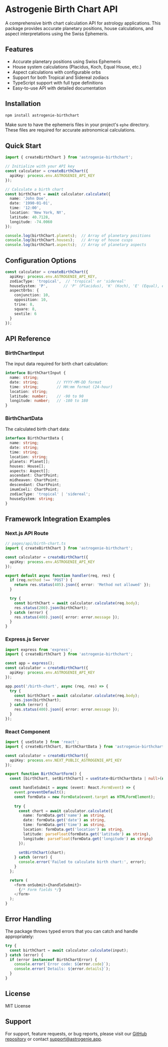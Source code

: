 # Astrogenie Birth Chart API

A comprehensive birth chart calculation API for astrology applications. This package provides accurate planetary positions, house calculations, and aspect interpretations using the Swiss Ephemeris.

## Features

- Accurate planetary positions using Swiss Ephemeris
- House system calculations (Placidus, Koch, Equal House, etc.)
- Aspect calculations with configurable orbs
- Support for both Tropical and Sidereal zodiacs
- TypeScript support with full type definitions
- Easy-to-use API with detailed documentation

## Installation

```bash
npm install astrogenie-birthchart
```

Make sure to have the ephemeris files in your project's `ephe` directory. These files are required for accurate astronomical calculations.

## Quick Start

```typescript
import { createBirthChart } from 'astrogenie-birthchart';

// Initialize with your API key
const calculator = createBirthChart({
  apiKey: process.env.ASTROGENIE_API_KEY
});

// Calculate a birth chart
const birthChart = await calculator.calculate({
  name: 'John Doe',
  date: '1990-01-01',
  time: '12:00',
  location: 'New York, NY',
  latitude: 40.7128,
  longitude: -74.0060
});

console.log(birthChart.planets);  // Array of planetary positions
console.log(birthChart.houses);   // Array of house cusps
console.log(birthChart.aspects);  // Array of planetary aspects
```

## Configuration Options

```typescript
const calculator = createBirthChart({
  apiKey: process.env.ASTROGENIE_API_KEY,
  zodiacType: 'tropical',  // 'tropical' or 'sidereal'
  houseSystem: 'P',       // 'P' (Placidus), 'K' (Koch), 'E' (Equal), etc.
  aspectOrbs: {
    conjunction: 10,
    opposition: 10,
    trine: 8,
    square: 8,
    sextile: 6
  }
});
```

## API Reference

### BirthChartInput

The input data required for birth chart calculation:

```typescript
interface BirthChartInput {
  name: string;
  date: string;        // YYYY-MM-DD format
  time: string;        // HH:mm format (24-hour)
  location: string;
  latitude: number;    // -90 to 90
  longitude: number;   // -180 to 180
}
```

### BirthChartData

The calculated birth chart data:

```typescript
interface BirthChartData {
  name: string;
  date: string;
  time: string;
  location: string;
  planets: Planet[];
  houses: House[];
  aspects: Aspect[];
  ascendant: ChartPoint;
  midheaven: ChartPoint;
  descendant: ChartPoint;
  imumCoeli: ChartPoint;
  zodiacType: 'tropical' | 'sidereal';
  houseSystem: string;
}
```

## Framework Integration Examples

### Next.js API Route

```typescript
// pages/api/birth-chart.ts
import { createBirthChart } from 'astrogenie-birthchart';

const calculator = createBirthChart({
  apiKey: process.env.ASTROGENIE_API_KEY
});

export default async function handler(req, res) {
  if (req.method !== 'POST') {
    return res.status(405).json({ error: 'Method not allowed' });
  }

  try {
    const birthChart = await calculator.calculate(req.body);
    res.status(200).json(birthChart);
  } catch (error) {
    res.status(400).json({ error: error.message });
  }
}
```

### Express.js Server

```typescript
import express from 'express';
import { createBirthChart } from 'astrogenie-birthchart';

const app = express();
const calculator = createBirthChart({
  apiKey: process.env.ASTROGENIE_API_KEY
});

app.post('/birth-chart', async (req, res) => {
  try {
    const birthChart = await calculator.calculate(req.body);
    res.json(birthChart);
  } catch (error) {
    res.status(400).json({ error: error.message });
  }
});
```

### React Component

```typescript
import { useState } from 'react';
import { createBirthChart, BirthChartData } from 'astrogenie-birthchart';

const calculator = createBirthChart({
  apiKey: process.env.NEXT_PUBLIC_ASTROGENIE_API_KEY
});

export function BirthChartForm() {
  const [birthChart, setBirthChart] = useState<BirthChartData | null>(null);

  const handleSubmit = async (event: React.FormEvent) => {
    event.preventDefault();
    const formData = new FormData(event.target as HTMLFormElement);
    
    try {
      const chart = await calculator.calculate({
        name: formData.get('name') as string,
        date: formData.get('date') as string,
        time: formData.get('time') as string,
        location: formData.get('location') as string,
        latitude: parseFloat(formData.get('latitude') as string),
        longitude: parseFloat(formData.get('longitude') as string)
      });
      
      setBirthChart(chart);
    } catch (error) {
      console.error('Failed to calculate birth chart:', error);
    }
  };

  return (
    <form onSubmit={handleSubmit}>
      {/* Form fields */}
    </form>
  );
}
```

## Error Handling

The package throws typed errors that you can catch and handle appropriately:

```typescript
try {
  const birthChart = await calculator.calculate(input);
} catch (error) {
  if (error instanceof BirthChartError) {
    console.error(`Error code: ${error.code}`);
    console.error(`Details: ${error.details}`);
  }
}
```

## License

MIT License

## Support

For support, feature requests, or bug reports, please visit our [GitHub repository](https://github.com/astrogenie/birthchart-api) or contact support@astrogenie.app.
